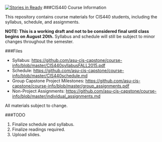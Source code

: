 [![Stories in Ready](https://badge.waffle.io/asu-cis-capstone/course-info.png?label=ready&title=Ready)](https://waffle.io/asu-cis-capstone/course-info)
###CIS440 Course Information

This repository contains course materials for CIS440 students, including the syllabus, schedule, and assignments.

**NOTE: This is a working draft and not to be considered final until class begins on August 20th.**
Syllabus and schedule will still be subject to minor changes throughout the semester.

###Files

- Syllabus: https://github.com/asu-cis-capstone/course-info/blob/master/CIS440syllabusFALL2015.pdf
- Schedule: https://github.com/asu-cis-capstone/course-info/blob/master/CIS440schedule.md
- Group Capstone Project Milestones: https://github.com/asu-cis-capstone/course-info/blob/master/group_assignments.pdf
- Non-Project Assignments: https://github.com/asu-cis-capstone/course-info/blob/master/individual_assignments.md

All materials subject to change.

###TODO

1. Finalize schedule and syllabus.
2. Finalize readings required.
3. Upload slides.

